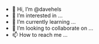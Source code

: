 - 👋 Hi, I’m @davehels
- 👀 I’m interested in ...
- 🌱 I’m currently learning ...
- 💞️ I’m looking to collaborate on ...
- 📫 How to reach me ...

<!---
davehels/davehels is a ✨ special ✨ repository because its `README.md` (this file) appears on your GitHub profile.
You can click the Preview link to take a look at your changes.
--->
